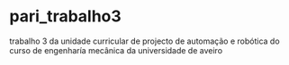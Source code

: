 # pari_trabalho3
trabalho 3 da unidade curricular de projecto de automação e robótica do curso de engenharía mecânica da universidade de aveiro
